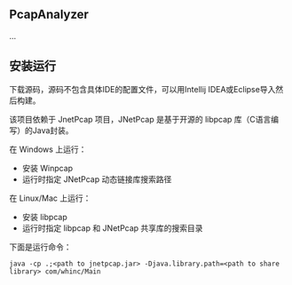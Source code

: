 ## PcapAnalyzer

...


## 安装运行

下载源码，源码不包含具体IDE的配置文件，可以用Intellij IDEA或Eclipse导入然后构建。

该项目依赖于 JnetPcap 项目，JNetPcap 是基于开源的 libpcap 库（C语言编写）的Java封装。

在 Windows 上运行：

* 安装 Winpcap
* 运行时指定 JNetPcap 动态链接库搜索路径

在 Linux/Mac 上运行：

* 安装 libpcap
* 运行时指定 libpcap 和 JNetPcap 共享库的搜索目录

下面是运行命令：
```
java -cp .;<path to jnetpcap.jar> -Djava.library.path=<path to share library> com/whinc/Main
```